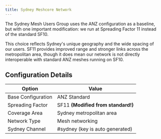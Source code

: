 ```yaml
---
title: Sydney Meshcore Network
---
```


The Sydney Mesh Users Group uses the ANZ configuration as a baseline, but with one important modification: we run at Spreading Factor 11 instead of the standard SF10.

This choice reflects Sydney's unique geography and the wide spacing of our users. SF11 provides improved range and stronger links across the metropolitan area, though it does mean our network is not directly interoperable with standard ANZ meshes running on SF10.

## Configuration Details

| Option             | Value                              |
|--------------------|------------------------------------|
| Base Configuration | ANZ Standard                       |
| Spreading Factor   | SF11 **(Modified from standard!)** |
| Coverage Area      | Sydney metropolitan area           |
| Network Type       | Mesh networking                    |
| Sydney Channel     | #sydney (key is auto generated)    |

